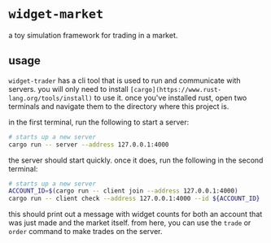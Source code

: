 # `widget-market`

a toy simulation framework for trading in a market.

## usage

`widget-trader` has a cli tool that is used to run and communicate with servers. you will only need to install `[cargo](https://www.rust-lang.org/tools/install)` to use it. once you've installed rust, open two terminals and navigate them to the directory where this project is.

in the first terminal, run the following to start a server:

```bash
# starts up a new server
cargo run -- server --address 127.0.0.1:4000
```

the server should start quickly. once it does, run the following in the second terminal:

```bash
# starts up a new server
ACCOUNT_ID=$(cargo run -- client join --address 127.0.0.1:4000)
cargo run -- client check --address 127.0.0.1:4000 --id ${ACCOUNT_ID}
```

this should print out a message with widget counts for both an account that was just made and the market itself. from here, you can use the `trade` or `order` command to make trades on the server.
